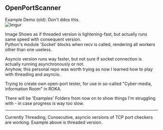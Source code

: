 ## OpenPortScanner

Example Demo (old):
Don't ddos this.  
![Imgur](https://imgur.com/MgitEl7.gif)

Image Shows as if threaded version is lightening-fast, but actually runs same speed with consequent version.  
Python's module 'Socket' blocks when recv is called, rendering all workers other than one useless.  

Asyncio version runs way faster, but not sure if socket connection is actually running asynchronously or not.  
Anyhow, this personal repo was worth trying as now I learned how to play with threading and asyncio.

Trying to create own open-port tester, for use in so-called "Cyber-media, information Room" in ROKA.

There will be 'Examples' Folders from now on to show things I'm struggling with - in case progress is way too slow.

---

Currently Threading, Consecutive, asyncio versions of TCP port checkers are working. Example above is threaded version.
